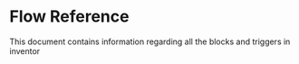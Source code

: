 # Flow Reference

This document contains information regarding all the blocks and triggers in inventor